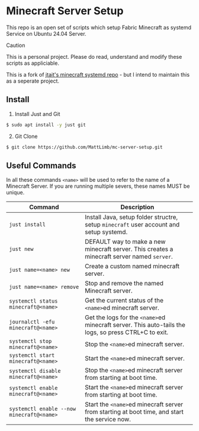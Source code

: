 # Minecraft Server Setup

This repo is an open set of scripts which setup Fabric Minecraft as systemd Service on Ubuntu 24.04 Server.

> [!CAUTION]
> This is a personal project. Please do read, understand and modify these scripts as appliciable.

This is a fork of [jtait's minecraft systemd repo](https://github.com/jtait/minecraft_systemd) - but I intend to maintain this as a seperate project.

## Install

1. Install Just and Git

```sh
$ sudo apt install -y just git
```

2. Git Clone

```sh
$ git clone https://github.com/MattLimb/mc-server-setup.git
```

## Useful Commands

In all these commands `<name>` will be used to refer to the name of a Minecraft Server. If you are running multiple severs, these names MUST be unique.


| Command                                   | Description                                                                                          |
| ----------------------------------------- | ---------------------------------------------------------------------------------------------------- |
| `just install`                            | Install Java, setup folder structre, setup `minecraft` user account and setup systemd.               |
| `just new`                                | DEFAULT way to make a new minecraft server. This creates a minecraft server named `server`.          |
| `just name=<name> new`                    | Create a custom named minecraft server.                                                              |
| `just name=<name> remove`                 | Stop and remove the named Minecraft server.                                                          |
| `systemctl status minecraft@<name>`       | Get the current status of the `<name>`ed minecraft server.                                           |
| `journalctl -efu minecraft@<name>`        | Get the logs for the `<name>`ed minecraft server. This auto-tails the logs, so press CTRL+C to exit. |
| `systemctl stop minecraft@<name>`         | Stop the `<name>`ed minecraft server.                                                                |
| `systemctl start minecraft@<name>`        | Start the `<name>`ed minecraft server.                                                               |
| `systemctl disable minecraft@<name>`      | Stop the `<name>`ed minecraft server from starting at boot time.                                     |
| `systemctl enable minecraft@<name>`       | Start the `<name>`ed minecraft server from starting at boot time.                                    |
| `systemctl enable --now minecraft@<name>` | Start the `<name>`ed minecraft server from starting at boot time, and start the service now.         |